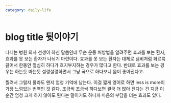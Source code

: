 ```yaml
---
category: daily-life
---
```


# blog title 뒷이야기

다니는 병원 의사 선생이 하신 말씀인데 무슨 운동 처방법을 알려주면 효과를 보는 환자, 효과를 못 보는 환자가 나뉘기 마련이다.
효과를 못 보는 환자는 대체로 냄비처럼 화르륵 끓어서 한동안 열심히 하다가 흐지부지하는 경우가 많다고 한다.
반대로 효과를 보는 경우는 하는듯 마는듯 설렁설렁하면서 그냥 국으로 하다보니 몸이 좋아진다고. 

찔려서 그럴지 몰라도 왠지 엄청 기억에 남는다. 이걸 짧게 영어로 하면 less is more이 가장 느낌있는 번역인 것 같다.
조금씩 조금씩 하다보면 결국 더 많아 진다는 건 지금 이순간 엄청 크게 하지 않아도 된다는 말이기도 하니까 
마음의 부담을 더는 효과도 있다.
